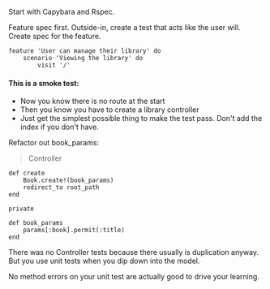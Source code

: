 Start with Capybara and Rspec.

Feature spec first. Outside-in, create a test that acts like the user will. Create spec for the feature.

    feature 'User can manage their library' do
        scenario 'Viewing the library' do
            visit '/'

#### This is a smoke test:
- Now you know there is no route at the start
- Then you know you have to create a library controller
- Just get the simplest possible thing to make the test pass. Don't add the index if you don't have.

Refactor out book_params:

> Controller

    def create
        Book.create!(book_params)
        redirect_to root_path
    end

    private

    def book_params
        params[:book].permit(:title)
    end

There was no Controller tests because there usually is duplication anyway. But you use unit tests when you dip down into the model.

No method errors on your unit test are actually good to drive your learning.
